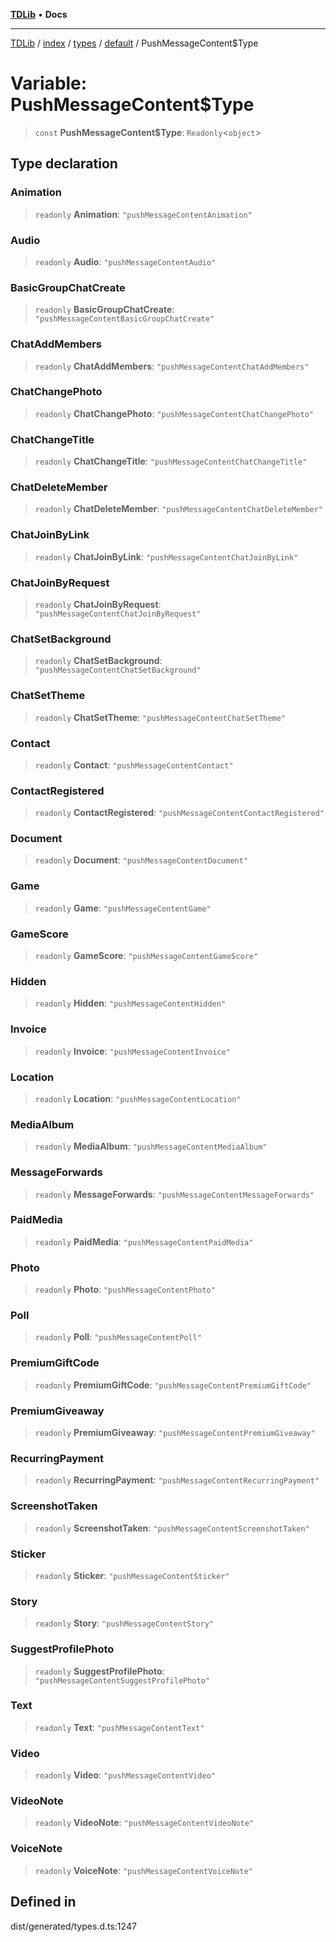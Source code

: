 [**TDLib**](../../../../../../README.md) • **Docs**

***

[TDLib](../../../../../../modules.md) / [index](../../../../../README.md) / [types](../../../README.md) / [default](../README.md) / PushMessageContent$Type

# Variable: PushMessageContent$Type

> `const` **PushMessageContent$Type**: `Readonly`\<`object`\>

## Type declaration

### Animation

> `readonly` **Animation**: `"pushMessageContentAnimation"`

### Audio

> `readonly` **Audio**: `"pushMessageContentAudio"`

### BasicGroupChatCreate

> `readonly` **BasicGroupChatCreate**: `"pushMessageContentBasicGroupChatCreate"`

### ChatAddMembers

> `readonly` **ChatAddMembers**: `"pushMessageContentChatAddMembers"`

### ChatChangePhoto

> `readonly` **ChatChangePhoto**: `"pushMessageContentChatChangePhoto"`

### ChatChangeTitle

> `readonly` **ChatChangeTitle**: `"pushMessageContentChatChangeTitle"`

### ChatDeleteMember

> `readonly` **ChatDeleteMember**: `"pushMessageContentChatDeleteMember"`

### ChatJoinByLink

> `readonly` **ChatJoinByLink**: `"pushMessageContentChatJoinByLink"`

### ChatJoinByRequest

> `readonly` **ChatJoinByRequest**: `"pushMessageContentChatJoinByRequest"`

### ChatSetBackground

> `readonly` **ChatSetBackground**: `"pushMessageContentChatSetBackground"`

### ChatSetTheme

> `readonly` **ChatSetTheme**: `"pushMessageContentChatSetTheme"`

### Contact

> `readonly` **Contact**: `"pushMessageContentContact"`

### ContactRegistered

> `readonly` **ContactRegistered**: `"pushMessageContentContactRegistered"`

### Document

> `readonly` **Document**: `"pushMessageContentDocument"`

### Game

> `readonly` **Game**: `"pushMessageContentGame"`

### GameScore

> `readonly` **GameScore**: `"pushMessageContentGameScore"`

### Hidden

> `readonly` **Hidden**: `"pushMessageContentHidden"`

### Invoice

> `readonly` **Invoice**: `"pushMessageContentInvoice"`

### Location

> `readonly` **Location**: `"pushMessageContentLocation"`

### MediaAlbum

> `readonly` **MediaAlbum**: `"pushMessageContentMediaAlbum"`

### MessageForwards

> `readonly` **MessageForwards**: `"pushMessageContentMessageForwards"`

### PaidMedia

> `readonly` **PaidMedia**: `"pushMessageContentPaidMedia"`

### Photo

> `readonly` **Photo**: `"pushMessageContentPhoto"`

### Poll

> `readonly` **Poll**: `"pushMessageContentPoll"`

### PremiumGiftCode

> `readonly` **PremiumGiftCode**: `"pushMessageContentPremiumGiftCode"`

### PremiumGiveaway

> `readonly` **PremiumGiveaway**: `"pushMessageContentPremiumGiveaway"`

### RecurringPayment

> `readonly` **RecurringPayment**: `"pushMessageContentRecurringPayment"`

### ScreenshotTaken

> `readonly` **ScreenshotTaken**: `"pushMessageContentScreenshotTaken"`

### Sticker

> `readonly` **Sticker**: `"pushMessageContentSticker"`

### Story

> `readonly` **Story**: `"pushMessageContentStory"`

### SuggestProfilePhoto

> `readonly` **SuggestProfilePhoto**: `"pushMessageContentSuggestProfilePhoto"`

### Text

> `readonly` **Text**: `"pushMessageContentText"`

### Video

> `readonly` **Video**: `"pushMessageContentVideo"`

### VideoNote

> `readonly` **VideoNote**: `"pushMessageContentVideoNote"`

### VoiceNote

> `readonly` **VoiceNote**: `"pushMessageContentVoiceNote"`

## Defined in

dist/generated/types.d.ts:1247
